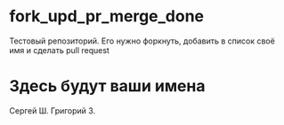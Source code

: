 # fork_upd_pr_merge_done
Тестовый репозиторий. Его нужно форкнуть, добавить в список своё имя и сделать pull request

# Здесь будут ваши имена
Сергей Ш.
Григорий З.
